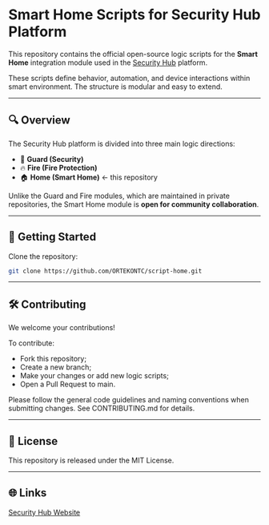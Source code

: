 # Smart Home Scripts for Security Hub Platform

This repository contains the official open-source logic scripts for the **Smart Home** integration module used in the [Security Hub](https://teko.biz) platform.

These scripts define behavior, automation, and device interactions within smart environment. The structure is modular and easy to extend.

---

## 🔍 Overview

The Security Hub platform is divided into three main logic directions:

- 🔐 **Guard (Security)**
- 🔥 **Fire (Fire Protection)**
- 🏠 **Home (Smart Home)** ← this repository

Unlike the Guard and Fire modules, which are maintained in private repositories, the Smart Home module is **open for community collaboration**.

---

## 🚀 Getting Started

Clone the repository:
```bash
git clone https://github.com/ORTEKONTC/script-home.git
```

---

## 🛠️ Contributing

We welcome your contributions!

To contribute:

- Fork this repository;
- Create a new branch;
- Make your changes or add new logic scripts;
- Open a Pull Request to main.

Please follow the general code guidelines and naming conventions when submitting changes.
See CONTRIBUTING.md for details.

---

## 📄 License

This repository is released under the MIT License.

---

## 🌐 Links
[Security Hub Website](https://teko.biz)
